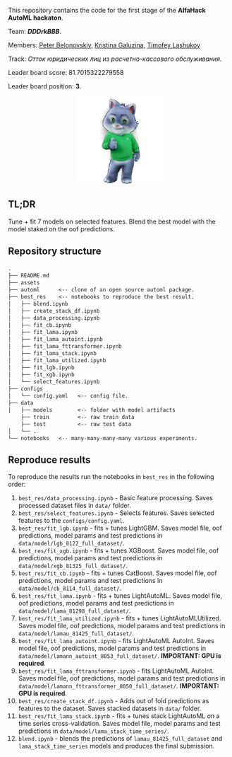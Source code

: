 This repository contains the code for the first stage of the **AlfaHack AutoML hackaton**.

Team: ***DDDrkBBB***.

Members: [Peter Belonovskiy](https://github.com/BELONOVSKII), [Kristina Galuzina](https://github.com/galuzina-k), [Timofey Lashukov](https://github.com/M1croZavr)

Track: *Отток юридических лиц из расчетно-кассового обслуживания.*

Leader board score: $81.7015322279558$

Leader board position: **3**.

<center><img src="assets/sber_kot.gif" width="200" height="200" /></center>


## TL;DR 
Tune + fit 7 models on selected features. Blend the best model with the model staked on the oof predictions.

## Repository structure
```
.
├── README.md
├── assets
├── automl      <-- clone of an open source automl package.
├── best_res    <-- notebooks to reproduce the best result.
│   ├── blend.ipynb
│   ├── create_stack_df.ipynb
│   ├── data_processing.ipynb
│   ├── fit_cb.ipynb
│   ├── fit_lama.ipynb
│   ├── fit_lama_autoint.ipynb
│   ├── fit_lama_fttransformer.ipynb
│   ├── fit_lama_stack.ipynb
│   ├── fit_lama_utilized.ipynb
│   ├── fit_lgb.ipynb
│   ├── fit_xgb.ipynb
│   └── select_features.ipynb
├── configs
│   └── config.yaml   <-- config file.
├── data
│   ├── models        <-- folder with model artifacts
    ├── train         <-- raw train data
    ├── test          <-- raw test data
│   └── .
└── notebooks   <-- many-many-many-many various experiments.
```

## Reproduce results
To reproduce the results run the notebooks in `best_res` in the following order:
1. `best_res/data_processing.ipynb` - Basic feature processing. Saves processed dataset files in `data/` folder.
2. `best_res/select_features.ipynb` - Selects features. Saves selected features to the `configs/config.yaml`.
3. `best_res/fit_lgb.ipynb` - fits + tunes LightGBM. Saves model file, oof predictions, model params and test predictions in `data/model/lgb_8122_full_dataset/`.
4. `best_res/fit_xgb.ipynb` - fits + tunes XGBoost. Saves model file, oof predictions, model params and test predictions in `data/model/xgb_81325_full_dataset/`.
5. `best_res/fit_cb.ipynb` - fits + tunes CatBoost. Saves model file, oof predictions, model params and test predictions in `data/model/cb_8114_full_dataset/`.
6. `best_res/fit_lama.ipynb` - fits + tunes LightAutoML. Saves model file, oof predictions, model params and test predictions in `data/model/lama_81298_full_dataset/`.
7. `best_res/fit_lama_utilized.ipynb` - fits + tunes LightAutoMLUtilized. Saves model file, oof predictions, model params and test predictions in `data/model/lamau_81425_full_dataset/`.
8. `best_res/fit_lama_autoint.ipynb` - fits LightAutoML AutoInt. Saves model file, oof predictions, model params and test predictions in `data/model/lamann_autoint_8053_full_dataset/`. **IMPORTANT: GPU is required**.
9. `best_res/fit_lama_fttransformer.ipynb` - fits LightAutoML AutoInt. Saves model file, oof predictions, model params and test predictions in `data/model/lamann_fttransformer_8050_full_dataset/`. **IMPORTANT: GPU is required**.
10. `best_res/create_stack_df.ipynb` - Adds out of fold predictions as features to the dataset. Saves stacked datasets in `data/` folder.
11. `best_res/fit_lama_stack.ipynb` - fits + tunes stack LightAutoML on a time series cross-validation. Saves model file, model params and test predictions in `data/model/lama_stack_time_series/`.
12. `blend.ipynb` - blends the predictions of `lamau_81425_full_dataset` and `lama_stack_time_series` models and produces the final submission.
